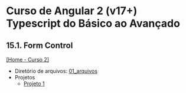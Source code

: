 # Curso de Angular 2 (v17+) Typescript do Básico ao Avançado

## 15.1. Form Control
[[Home - Curso 2]](../../README.md#curso-2)<br />

- Diretório de arquivos: [01_arquivos](./01_arquivos/)
- Projetos
  - [Projeto 1](./01_arquivos/proj_01/)
